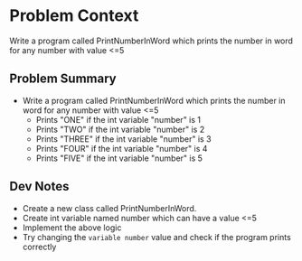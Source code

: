 
# Problem Context
Write a program called PrintNumberInWord which prints the number in word for any number with value <=5


## Problem Summary
- Write a program called PrintNumberInWord which prints the number in word for any number with value <=5
  - Prints "ONE" if the int variable "number" is 1
  - Prints "TWO" if the int variable "number" is 2
  - Prints "THREE" if the int variable "number" is 3
  - Prints "FOUR" if the int variable "number" is 4
  - Prints "FIVE" if the int variable "number" is 5

## Dev Notes
- Create a new class called PrintNumberInWord.
- Create int variable named number which can have a value <=5
- Implement the above logic
- Try changing the `variable number` value and check if the program prints correctly